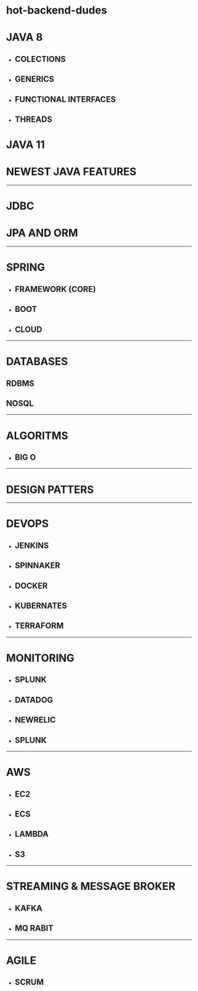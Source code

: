 # hot-backend-dudes

# JAVA 8
- ## COLECTIONS
- ## GENERICS
- ## FUNCTIONAL INTERFACES
- ## THREADS

# JAVA 11

# NEWEST JAVA FEATURES

---

# JDBC
# JPA AND ORM

---

# SPRING
- ## FRAMEWORK (CORE)
- ## BOOT
- ## CLOUD

---

# DATABASES
## RDBMS
## NOSQL

---

# ALGORITMS
- ## BIG O

---

# DESIGN PATTERS

---

# DEVOPS
- ## JENKINS
- ## SPINNAKER
- ## DOCKER
- ## KUBERNATES
- ## TERRAFORM

---

# MONITORING
- ## SPLUNK
- ## DATADOG
- ## NEWRELIC
- ## SPLUNK

---

# AWS
- ## EC2
- ## ECS
- ## LAMBDA
- ## S3

---

# STREAMING & MESSAGE BROKER
- ## KAFKA
- ## MQ RABIT

---

# AGILE
- ## SCRUM
